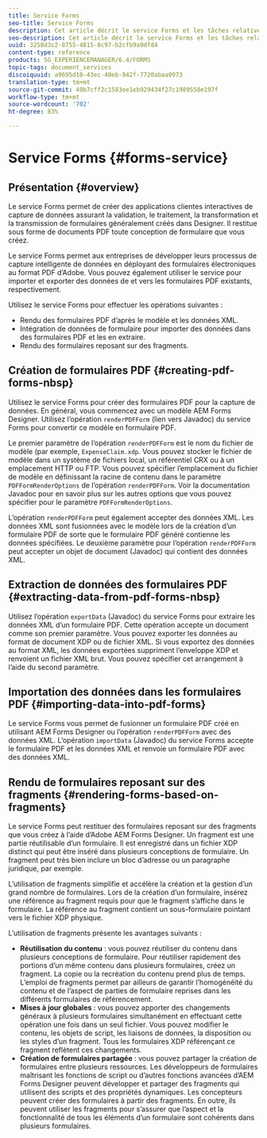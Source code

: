```yaml
---
title: Service Forms
seo-title: Service Forms
description: Cet article décrit le service Forms et les tâches relatives aux formulaires que vous pouvez effectuer à l’aide de ce service.
seo-description: Cet article décrit le service Forms et les tâches relatives aux formulaires que vous pouvez effectuer à l’aide de ce service.
uuid: 3258d3c2-8755-4815-8c97-b2cfb9a9dfd4
content-type: reference
products: SG_EXPERIENCEMANAGER/6.4/FORMS
topic-tags: document_services
discoiquuid: a9695d10-43ec-40eb-942f-7720abaa0973
translation-type: tm+mt
source-git-commit: 49b7cff2c1583ee1eb929434f27c1989558e197f
workflow-type: tm+mt
source-wordcount: '702'
ht-degree: 83%

---
```



# Service Forms {#forms-service}

## Présentation {#overview}

Le service Forms permet de créer des applications clientes interactives de capture de données assurant la validation, le traitement, la transformation et la transmission de formulaires généralement créés dans Designer. Il restitue sous forme de documents PDF toute conception de formulaire que vous créez.

Le service Forms permet aux entreprises de développer leurs processus de capture intelligente de données en déployant des formulaires électroniques au format PDF d’Adobe. Vous pouvez également utiliser le service pour importer et exporter des données de et vers les formulaires PDF existants, respectivement.

Utilisez le service Forms pour effectuer les opérations suivantes :

* Rendu des formulaires PDF d’après le modèle et les données XML.
* Intégration de données de formulaire pour importer des données dans des formulaires PDF et les en extraire.
* Rendu des formulaires reposant sur des fragments.

## Création de formulaires PDF   {#creating-pdf-forms-nbsp}

Utilisez le service Forms pour créer des formulaires PDF pour la capture de données. En général, vous commencez avec un modèle AEM Forms Designer. Utilisez l’opération `renderPDFForm` (lien vers Javadoc) du service Forms pour convertir ce modèle en formulaire PDF.

Le premier paramètre de l’opération `renderPDFForm` est le nom du fichier de modèle (par exemple, `ExpenseClaim.xdp`. Vous pouvez stocker le fichier de modèle dans un système de fichiers local, un référentiel CRX ou à un emplacement HTTP ou FTP. Vous pouvez spécifier l’emplacement du fichier de modèle en définissant la racine de contenu dans le paramètre `PDFFormRenderOptions` de l’opération `renderPDFForm`. Voir la documentation Javadoc pour en savoir plus sur les autres options que vous pouvez spécifier pour le paramètre `PDFFormRenderOptions`.

L’opération `renderPDFForm` peut également accepter des données XML. Les données XML sont fusionnées avec le modèle lors de la création d’un formulaire PDF de sorte que le formulaire PDF généré contienne les données spécifiées. Le deuxième paramètre pour l’opération `renderPDFForm` peut accepter un objet de document (Javadoc) qui contient des données XML.

## Extraction de données des formulaires PDF  {#extracting-data-from-pdf-forms-nbsp}

Utilisez l’opération `exportData` (Javadoc) du service Forms pour extraire les données XML d’un formulaire PDF. Cette opération accepte un document comme son premier paramètre. Vous pouvez exporter les données au format de document XDP ou de fichier XML. Si vous exportez des données au format XML, les données exportées suppriment l’enveloppe XDP et renvoient un fichier XML brut. Vous pouvez spécifier cet arrangement à l’aide du second paramètre.

## Importation des données dans les formulaires PDF  {#importing-data-into-pdf-forms}

Le service Forms vous permet de fusionner un formulaire PDF créé en utilisant AEM Forms Designer ou l’opération `renderPDFForm` avec des données XML. L’opération `importData` (Javadoc) du service Forms accepte le formulaire PDF et les données XML et renvoie un formulaire PDF avec des données XML.

## Rendu de formulaires reposant sur des fragments {#rendering-forms-based-on-fragments}

Le service Forms peut restituer des formulaires reposant sur des fragments que vous créez à l’aide d’Adobe AEM Forms Designer. Un fragment est une partie réutilisable d’un formulaire. Il est enregistré dans un fichier XDP distinct qui peut être inséré dans plusieurs conceptions de formulaire. Un fragment peut très bien inclure un bloc d’adresse ou un paragraphe juridique, par exemple.

L’utilisation de fragments simplifie et accélère la création et la gestion d’un grand nombre de formulaires. Lors de la création d’un formulaire, insérez une référence au fragment requis pour que le fragment s’affiche dans le formulaire. La référence au fragment contient un sous-formulaire pointant vers le fichier XDP physique.

L’utilisation de fragments présente les avantages suivants :

* **Réutilisation du contenu** : vous pouvez réutiliser du contenu dans plusieurs conceptions de formulaire. Pour réutiliser rapidement des portions d’un même contenu dans plusieurs formulaires, créez un fragment. La copie ou la recréation du contenu prend plus de temps. L’emploi de fragments permet par ailleurs de garantir l’homogénéité du contenu et de l’aspect de parties de formulaire reprises dans les différents formulaires de référencement.
* **Mises à jour globales** : vous pouvez apporter des changements généraux à plusieurs formulaires simultanément en effectuant cette opération une fois dans un seul fichier. Vous pouvez modifier le contenu, les objets de script, les liaisons de données, la disposition ou les styles d’un fragment. Tous les formulaires XDP référençant ce fragment reflètent ces changements.
* **Création de formulaires partagée** : vous pouvez partager la création de formulaires entre plusieurs ressources. Les développeurs de formulaires maîtrisant les fonctions de script ou d’autres fonctions avancées d’AEM Forms Designer peuvent développer et partager des fragments qui utilisent des scripts et des propriétés dynamiques. Les concepteurs peuvent créer des formulaires à partir des fragments. En outre, ils peuvent utiliser les fragments pour s’assurer que l’aspect et la fonctionnalité de tous les éléments d’un formulaire sont cohérents dans plusieurs formulaires.

